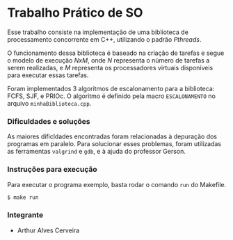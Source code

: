# Trabalho Prático de SO

Esse trabalho consiste na implementação de uma biblioteca de processamento concorrente em C++, utilizando o padrão _Pthreads_.

O funcionamento dessa biblioteca é baseado na criação de tarefas e segue o modelo de execução _NxM_, onde _N_ representa o número de tarefas a serem realizadas, e _M_ representa os processadores virtuais disponíveis para executar essas tarefas.

Foram implementados 3 algoritmos de escalonamento para a biblioteca: FCFS, SJF, e PRIOc. O algoritmo é definido pela macro `ESCALONAMENTO` no arquivo `minhaBiblioteca.cpp`.  

### Dificuldades e soluções

As maiores dificldades encontradas foram relacionadas à depuração dos programas em paralelo. Para solucionar esses problemas, foram utilizadas as ferramentas `valgrind` e `gdb`, e à ajuda do professor Gerson. 

### Instruções para execução

Para executar o programa exemplo, basta rodar o comando `run` do Makefile.

```bash
$ make run
```

### Integrante
 * Arthur Alves Cerveira